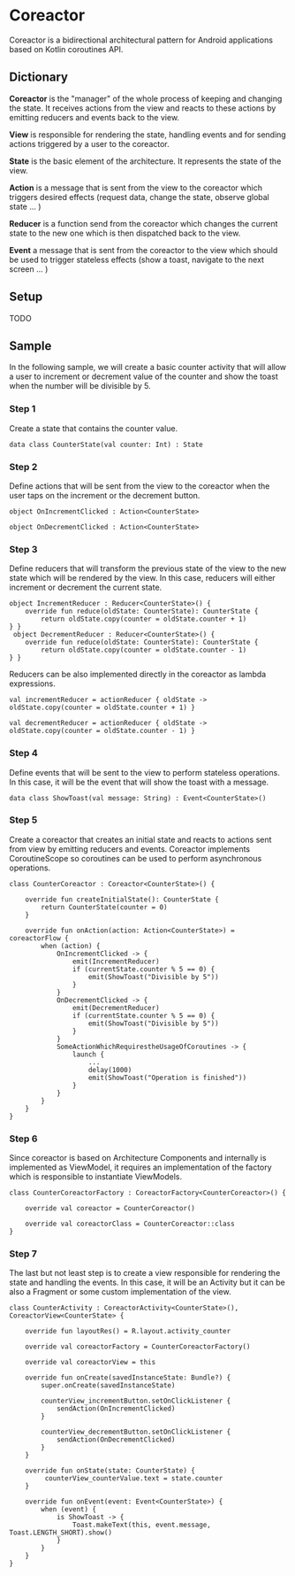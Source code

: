 
  
# Coreactor  
Coreactor is a bidirectional architectural pattern for Android applications based on Kotlin coroutines API.  
  
## Dictionary  
  
**Coreactor** is the "manager" of the whole process of keeping and changing the state. It receives actions from the view and reacts to these actions by emitting reducers and events back to the view. 
  
**View** is responsible for rendering the state, handling events and for sending actions triggered by a user to the coreactor.  
  
**State** is the basic element of the architecture. It represents the state of the view.
  
**Action** is a message that is sent from the view to the coreactor which triggers desired effects (request data, change the state, observe global state ... )  
  
**Reducer** is a function send from the coreactor which changes the current state to the new one which is then dispatched back to the view.  
  
**Event** a message that is sent from the coreactor to the view which should be used to trigger stateless effects (show a toast, navigate to the next screen ... ) 
  
## Setup

TODO

## Sample

In the following sample, we will create a basic counter activity that will allow a user to increment or decrement value of the counter and show the toast when the number will be divisible by 5.

### Step 1  
  
Create a state that contains the counter value.
```  
data class CounterState(val counter: Int) : State  
```  
  
### Step 2  
  
Define actions that will be sent from the view to the coreactor when the user taps on the increment or the decrement button.
```  
object OnIncrementClicked : Action<CounterState>  
  
object OnDecrementClicked : Action<CounterState>  
```  
  
### Step 3  
  
Define reducers that will transform the previous state of the view to the new state which will be rendered by the view. In this case, reducers will either increment or decrement the current state.
```  
object IncrementReducer : Reducer<CounterState>() {    
    override fun reduce(oldState: CounterState): CounterState {    
        return oldState.copy(counter = oldState.counter + 1)    
} }    
 object DecrementReducer : Reducer<CounterState>() {    
    override fun reduce(oldState: CounterState): CounterState {    
        return oldState.copy(counter = oldState.counter - 1)    
} }  
```  
  
Reducers can be also implemented directly in the coreactor as lambda expressions. 
```  
val incrementReducer = actionReducer { oldState -> oldState.copy(counter = oldState.counter + 1) }  
  
val decrementReducer = actionReducer { oldState -> oldState.copy(counter = oldState.counter - 1) }  
```  
  
### Step 4  
  
Define events that will be sent to the view to perform stateless operations. In this case, it will be the event that will show the toast with a message.
```  
data class ShowToast(val message: String) : Event<CounterState>()  
```  
  
### Step 5  
  
Create a coreactor that creates an initial state and reacts to actions sent from view by emitting reducers and events. Coreactor implements CoroutineScope so coroutines can be used to perform asynchronous operations.
```  
class CounterCoreactor : Coreactor<CounterState>() {    
    
    override fun createInitialState(): CounterState {    
        return CounterState(counter = 0)    
    }    
    
    override fun onAction(action: Action<CounterState>) = coreactorFlow {    
        when (action) {    
            OnIncrementClicked -> {    
                emit(IncrementReducer)
                if (currentState.counter % 5 == 0) {
					emit(ShowToast("Divisible by 5"))   
				}
            }    
            OnDecrementClicked -> {    
                emit(DecrementReducer)    
                if (currentState.counter % 5 == 0) {
					emit(ShowToast("Divisible by 5"))   
				}   
            }
            SomeActionWhichRequirestheUsageOfCoroutines -> {
				launch {
					...
					delay(1000)
					emit(ShowToast("Operation is finished"))  
				}
			}
        }    
    } 
}  
```  
  
### Step 6  
  
Since coreactor is based on Architecture Components and internally is implemented as ViewModel, it requires an implementation of the factory which is responsible to instantiate ViewModels.
  
```  
class CounterCoreactorFactory : CoreactorFactory<CounterCoreactor>() {    
    
    override val coreactor = CounterCoreactor()    
    
	override val coreactorClass = CounterCoreactor::class
}  
```  
  
### Step 7   
The last but not least step is to create a view responsible for rendering the state and handling the events. In this case, it will be an Activity but it can be also a Fragment or some custom implementation of the view.  
  
```  
class CounterActivity : CoreactorActivity<CounterState>(), CoreactorView<CounterState> {    
    
    override fun layoutRes() = R.layout.activity_counter     
            
    override val coreactorFactory = CounterCoreactorFactory()    
    
    override val coreactorView = this  
    
    override fun onCreate(savedInstanceState: Bundle?) {    
        super.onCreate(savedInstanceState)    
    
        counterView_incrementButton.setOnClickListener {     
            sendAction(OnIncrementClicked)     
        }    
    
        counterView_decrementButton.setOnClickListener {    
            sendAction(OnDecrementClicked)    
        }    
    }  

	override fun onState(state: CounterState) {
		 counterView_counterValue.text = state.counter    
	}    
      
    override fun onEvent(event: Event<CounterState>) {    
        when (event) {    
            is ShowToast -> {    
                Toast.makeText(this, event.message, Toast.LENGTH_SHORT).show()    
            }    
        }    
    }     
}
```